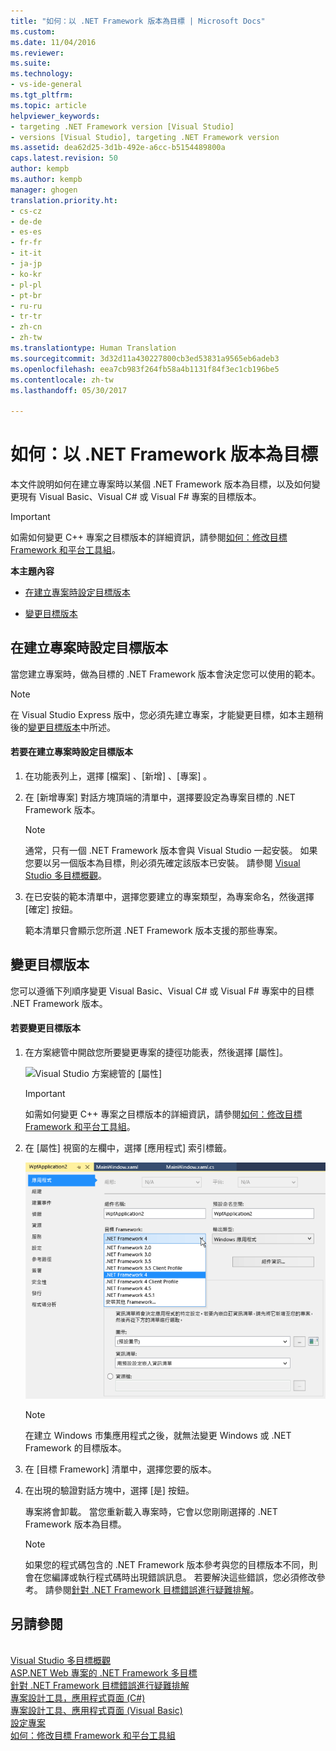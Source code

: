 ```yaml
---
title: "如何：以 .NET Framework 版本為目標 | Microsoft Docs"
ms.custom: 
ms.date: 11/04/2016
ms.reviewer: 
ms.suite: 
ms.technology:
- vs-ide-general
ms.tgt_pltfrm: 
ms.topic: article
helpviewer_keywords:
- targeting .NET Framework version [Visual Studio]
- versions [Visual Studio], targeting .NET Framework version
ms.assetid: dea62d25-3d1b-492e-a6cc-b5154489800a
caps.latest.revision: 50
author: kempb
ms.author: kempb
manager: ghogen
translation.priority.ht:
- cs-cz
- de-de
- es-es
- fr-fr
- it-it
- ja-jp
- ko-kr
- pl-pl
- pt-br
- ru-ru
- tr-tr
- zh-cn
- zh-tw
ms.translationtype: Human Translation
ms.sourcegitcommit: 3d32d11a430227800cb3ed53831a9565eb6adeb3
ms.openlocfilehash: eea7cb983f264fb58a4b1131f84f3ec1cb196be5
ms.contentlocale: zh-tw
ms.lasthandoff: 05/30/2017

---
```

# 如何：以 .NET Framework 版本為目標
<a id="how-to-target-a-version-of-the-net-framework" class="xliff"></a>
本文件說明如何在建立專案時以某個 .NET Framework 版本為目標，以及如何變更現有 Visual Basic、Visual C# 或 Visual F# 專案的目標版本。  
  
> [!IMPORTANT]
>  如需如何變更 C++ 專案之目標版本的詳細資訊，請參閱[如何：修改目標 Framework 和平台工具組](/cpp/build/how-to-modify-the-target-framework-and-platform-toolset)。  
  
 **本主題內容**  
  
-   [在建立專案時設定目標版本](../ide/how-to-target-a-version-of-the-dotnet-framework.md#bkmk_new)  
  
-   [變更目標版本](../ide/how-to-target-a-version-of-the-dotnet-framework.md#bkmk_existing)  
  
##  <a name="bkmk_new"></a> 在建立專案時設定目標版本  
 當您建立專案時，做為目標的 .NET Framework 版本會決定您可以使用的範本。  
  
> [!NOTE]
>  在 Visual Studio Express 版中，您必須先建立專案，才能變更目標，如本主題稍後的[變更目標版本](../ide/how-to-target-a-version-of-the-dotnet-framework.md#bkmk_existing)中所述。  
  
#### 若要在建立專案時設定目標版本
<a id="to-target-a-version-when-you-create-a-project" class="xliff"></a>  
  
1.  在功能表列上，選擇 [檔案] 、[新增] 、[專案] 。  
  
2.  在 [新增專案] 對話方塊頂端的清單中，選擇要設定為專案目標的 .NET Framework 版本。  
  
    > [!NOTE]
    >  通常，只有一個 .NET Framework 版本會與 Visual Studio 一起安裝。 如果您要以另一個版本為目標，則必須先確定該版本已安裝。 請參閱 [Visual Studio 多目標概觀](../ide/visual-studio-multi-targeting-overview.md)。  
  
3.  在已安裝的範本清單中，選擇您要建立的專案類型，為專案命名，然後選擇 [確定] 按鈕。  
  
     範本清單只會顯示您所選 .NET Framework 版本支援的那些專案。  
  
##  <a name="bkmk_existing"></a> 變更目標版本  
 您可以遵循下列順序變更 Visual Basic、Visual C# 或 Visual F# 專案中的目標 .NET Framework 版本。  
  
#### 若要變更目標版本
<a id="to-change-the-targeted-version" class="xliff"></a>  
  
1.  在方案總管中開啟您所要變更專案的捷徑功能表，然後選擇 [屬性]。  
  
     ![Visual Studio 方案總管的 [屬性]](~/docs/ide/media/vs_slnexplorer_properties.png "vs_slnExplorer_Properties")  
  
    > [!IMPORTANT]
    >  如需如何變更 C++ 專案之目標版本的詳細資訊，請參閱[如何：修改目標 Framework 和平台工具組](/cpp/build/how-to-modify-the-target-framework-and-platform-toolset)。  
  
2.  在 [屬性] 視窗的左欄中，選擇 [應用程式] 索引標籤。  
  
     ![Visual Studio 應用程式、[屬性]、[應用程式] 索引標籤](../ide/media/vs_slnexplorer_properties_applicationtab.png "vs_slnExplorer_Properties_ApplicationTab")  
  
    > [!NOTE]
    >  在建立 Windows 市集應用程式之後，就無法變更 Windows 或 .NET Framework 的目標版本。  
  
3.  在 [目標 Framework] 清單中，選擇您要的版本。  
  
4.  在出現的驗證對話方塊中，選擇 [是] 按鈕。  
  
     專案將會卸載。 當您重新載入專案時，它會以您剛剛選擇的 .NET Framework 版本為目標。  
  
    > [!NOTE]
    >  如果您的程式碼包含的 .NET Framework 版本參考與您的目標版本不同，則會在您編譯或執行程式碼時出現錯誤訊息。 若要解決這些錯誤，您必須修改參考。 請參閱[針對 .NET Framework 目標錯誤進行疑難排解](../msbuild/troubleshooting-dotnet-framework-targeting-errors.md)。  
  
## 另請參閱
<a id="see-also" class="xliff"></a>  
 [Visual Studio 多目標概觀](../ide/visual-studio-multi-targeting-overview.md)   
 [ASP.NET Web 專案的 .NET Framework 多目標](http://msdn.microsoft.com/Library/8b8145a9-62f6-4fc4-8a83-47b0487cbe76)   
 [針對 .NET Framework 目標錯誤進行疑難排解](../msbuild/troubleshooting-dotnet-framework-targeting-errors.md)   
 [專案設計工具，應用程式頁面 (C#)](../ide/reference/application-page-project-designer-csharp.md)   
 [專案設計工具、應用程式頁面 (Visual Basic)](../ide/reference/application-page-project-designer-visual-basic.md)   
 [設定專案](http://msdn.microsoft.com/Library/a1489abb-6294-4f8f-b71f-2cb126393526)   
 [如何：修改目標 Framework 和平台工具組](/cpp/build/how-to-modify-the-target-framework-and-platform-toolset)
